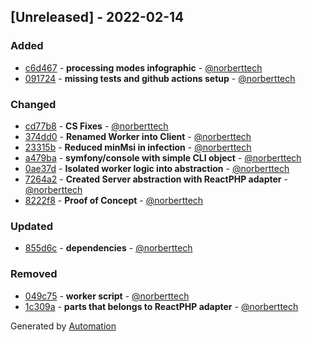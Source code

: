 ## [Unreleased] - 2022-02-14

### Added
- [c6d467](https://github.com/flow-php/etl-async/commit/c6d467e3b3a0401af99e954b38221916ed492772) - **processing modes infographic** - [@norberttech](https://github.com/norberttech)
- [091724](https://github.com/flow-php/etl-async/commit/091724883100b0e781b287535b049332bc538ed5) - **missing tests and github actions setup** - [@norberttech](https://github.com/norberttech)

### Changed
- [cd77b8](https://github.com/flow-php/etl-async/commit/cd77b8cedfac6499b7e73b4fb5291639d897162a) - **CS Fixes** - [@norberttech](https://github.com/norberttech)
- [374dd0](https://github.com/flow-php/etl-async/commit/374dd0aac3ea5c4e38456e64c0411531c9ceb51f) - **Renamed Worker into Client** - [@norberttech](https://github.com/norberttech)
- [23315b](https://github.com/flow-php/etl-async/commit/23315b77b042cebd5592b8b7e532573d7a0e4f73) - **Reduced minMsi in infection** - [@norberttech](https://github.com/norberttech)
- [a479ba](https://github.com/flow-php/etl-async/commit/a479badaed1d65c0278e0f027dbbcfa8f2a72f3b) - **symfony/console with simple CLI object** - [@norberttech](https://github.com/norberttech)
- [0ae37d](https://github.com/flow-php/etl-async/commit/0ae37d7ecc311043d92a386cdfec223648992028) - **Isolated worker logic into abstraction** - [@norberttech](https://github.com/norberttech)
- [7264a2](https://github.com/flow-php/etl-async/commit/7264a2fdf8cd2f6bfa6223db444bce3bda514d6b) - **Created Server abstraction with ReactPHP adapter** - [@norberttech](https://github.com/norberttech)
- [8222f8](https://github.com/flow-php/etl-async/commit/8222f8bc8f2597debfd98ade1744154c720b3f3d) - **Proof of Concept** - [@norberttech](https://github.com/norberttech)

### Updated
- [855d6c](https://github.com/flow-php/etl-async/commit/855d6c811cde6e62f436906a18ce244cbc28df28) - **dependencies** - [@norberttech](https://github.com/norberttech)

### Removed
- [049c75](https://github.com/flow-php/etl-async/commit/049c75fa7a123ad897ff9d46f57d6a2858a93c3e) - **worker script** - [@norberttech](https://github.com/norberttech)
- [1c309a](https://github.com/flow-php/etl-async/commit/1c309af3fd864683642a861673aa58e8ef832b5a) - **parts that belongs to ReactPHP adapter** - [@norberttech](https://github.com/norberttech)

Generated by [Automation](https://github.com/aeon-php/automation)